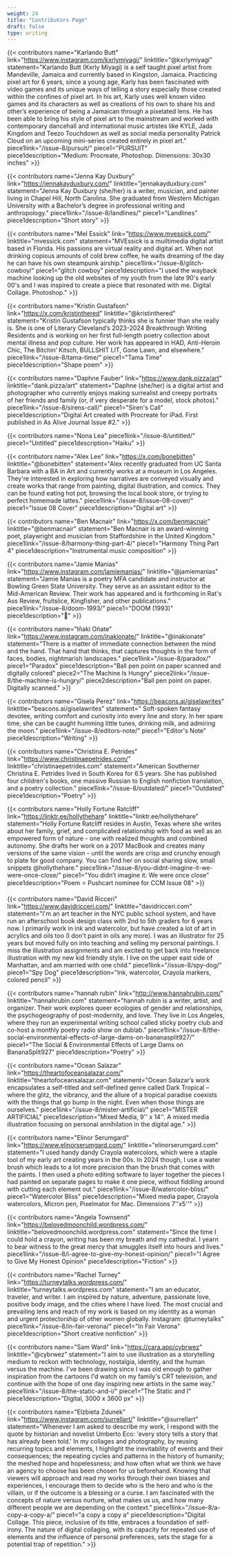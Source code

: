 ```yaml
---
weight: 24
title: "Contributors Page"
draft: false
type: writing
---
```


{{< contributors name="Karlando Butt" link="https://www.instagram.com/kxrlymiyagi/" linktitle="@kxrlymiyagi" statement="Karlando Butt (Kxrly Miyagi) is a self taught pixel artist from Mandeville, Jamaica and currently based in Kingston, Jamaica. Practicing pixel art for 6 years, since a young age, Karly has been fascinated with video games and its unique ways of telling a story especially those created within the confines of pixel art. In his art, Karly uses well known video games and its characters as well as creations of his own to share his and other’s experience of being a Jamaican through a pixelated lens. He has been able to bring his style of pixel art to the mainstream and worked with contemporary dancehall and international music artistes like KYLE, Jada Kingdom and Teezo Touchdown as well as social media personality Patrick Cloud on an upcoming mini-series created entirely in pixel art." piece1link="/issue-8/pursuit/" piece1="PURSUIT" piece1description="Medium: Procreate, Photoshop. Dimensions: 30x30 inches" >}}

{{< contributors name="Jenna Kay Duxbury" link="https://jennakayduxbury.com/" linktitle="jennakayduxbury.com" statement="Jenna Kay Duxbury (she/her) is a writer, musician, and painter living in Chapel Hill, North Carolina. She graduated from Western Michigan University with a Bachelor’s degree in professional writing and anthropology." piece1link="/issue-8/landlines/" piece1="Landlines" piece1description="Short story" >}}

{{< contributors name="Mel Essick" link="https://www.mvessick.com/" linktitle="mvessick.com" statement="MVEssick is a muiltimedia digital artist based in Florida. His passions are virtual reality and digital art. When not drinking copious amounts of cold brew coffee, he waits dreaming of the day he can have his own steampunk airship." piece1link="/issue-8/glitch-cowboy/" piece1="glitch cowboy" piece1description="I used the wayback machine looking up the old websites of my youth from the late 90's early 00's and I was inspired to create a piece that resonated with me. Digital Collage. Photoshop." >}}

{{< contributors name="Kristin Gustafson" link="https://x.com/kristinthered" linktitle="@kristinthered" statement="Kristin Gustafson typically thinks she is funnier than she really is. She is one of Literary Cleveland’s 2023-2024 Breakthrough Writing Residents and is working on her first full-length poetry collection about mental illness and pop culture. Her work has appeared in HAD, Anti-Heroin Chic, The Bitchin’ Kitsch, BULLSHIT LIT, Gone Lawn, and elsewhere." piece1link="/issue-8/tama-time/" piece1="Tama Time" piece1description="Shape poem" >}}

{{< contributors name="Daphne Fauber" link="https://www.dank.pizza/art" linktitle="dank.pizza/art" statement="Daphne (she/her) is a digital artist and photographer who currently enjoys making surrealist and creepy portraits of her friends and family (or, if very desperate for a model, stock photos)." piece1link="/issue-8/sirens-call/" piece1="Siren's Call" piece1description="Digital Art created with Procreate for iPad. First published in As Alive Journal Issue #2." >}}

{{< contributors name="Nona Lea" piece1link="/issue-8/untitled/" piece1="Untitled" piece1description="Haiku" >}}

{{< contributors name="Alex Lee" link="https://x.com/bonebitten" linktitle="@bonebitten"  statement="Alex recently graduated from UC Santa Barbara with a BA in Art and currently works at a museum in Los Angeles. They're interested in exploring how narratives are conveyed visually and create works that range from painting, digital illustration, and comics. They can be found eating hot pot, browsing the local book store, or trying to perfect homemade lattes." piece1link="/issue-8/issue-08-cover/" piece1="Issue 08 Cover" piece1description="Digital art" >}}

{{< contributors name="Ben Macnair" link="https://x.com/benmacnair" linktitle="@benmacnair" statement="Ben Macnair is an award-winning poet, playwright and musician from Staffordshire in the United Kingdom." piece1link="/issue-8/harmony-thing-part-4/" piece1="Harmony Thing Part 4" piece1description="Instrumental music composition" >}}

{{< contributors name="Jamie Manias" link="https://www.instagram.com/jamiemanias/" linktitle="@jamiemanias" statement="Jamie Manias is a poetry MFA candidate and instructor at Bowling Green State University. They serve as an assistant editor to the Mid-American Review. Their work has appeared and is forthcoming in Rat's Ass Review, fruitslice, Kingfisher, and other publications." piece1link="/issue-8/doom-1993/" piece1="DOOM (1993)" piece1description="🤖" >}}

{{< contributors name="Iñaki Oñate" link="https://www.instagram.com/inakionate/" linktitle="@inakionate" statement="There is a matter of immediate connection between the mind and the hand. That hand that thinks, that captures thoughts in the form of faces, bodies, nightmarish landscapes." piece1link="/issue-8/paradox/" piece1="Paradox" piece1description="Ball pen point on paper scanned and digitally colored" piece2="The Machine Is Hungry" piece2link="/issue-8/the-machine-is-hungry/" piece2description="Ball pen point on paper. Digitally scanned." >}}

{{< contributors name="Gisela Perez" link="https://beacons.ai/giselawrites" linktitle="beacons.ai/giselawrites" statement=" Soft-spoken fantasy devotee, writing comfort and curiosity into every line and story. In her spare time, she can be caught humming little tunes, drinking milk, and admiring the moon." piece1link="/issue-8/editors-note/" piece1="Editor's Note" piece1description="Writing" >}}

{{< contributors name="Christina E. Petrides" link="https://www.christinaepetrides.com/" linktitle="christinaepetrides.com" statement="American Southerner Christina E. Petrides lived in South Korea for 6.5 years. She has published four children's books, one massive Russian to English nonfiction translation, and a poetry collection." piece1link="/issue-8/outdated/" piece1="Outdated" piece1description="Poetry" >}}

{{< contributors name="Holly Fortune Ratcliff" link="https://linktr.ee/hollythehare" linktitle="linktr.ee/hollythehare" statement="Holly Fortune Ratcliff resides in Austin, Texas where she writes about her family, grief, and complicated relationship with food as well as an empowered form of nature - one with realized thoughts and combined autonomy. She drafts her work on a 2017 MacBook and creates many versions of the same vision - until the words are crisp and crunchy enough to plate for good company. You can find her on social sharing slow, small snippets @hollythehare." piece1link="/issue-8/you-didnt-imagine-it-we-were-once-close/" piece1="You didn’t imagine it: We were once close" piece1description="Poem ⭐ Pushcart nominee for CCM Issue 08" >}}

{{< contributors name="David Ricceri" link="https://www.davidricceri.com/" linktitle="davidricceri.com" statement="I'm an art teacher in the NYC public school system, and have run an afterschool book design class with 2nd to 5th graders for 6 years now. I primarily work in ink and watercolor, but have created a lot of art in acrylics and oils too (I don't paint in oils any more). I was an illustrator for 25 years but moved fully on into teaching and selling my personal paintings. I miss the illustration assignments and am excited to get back into freelance illustration with my new kid friendly style. I live on the upper east side of Manhattan, and am married with one child." piece1link="/issue-8/spy-dog/" piece1="Spy Dog" piece1description="Ink, watercolor, Crayola markers, colored pencil" >}}

{{< contributors name="hannah rubin" link="http://www.hannahrubin.com/" linktitle="hannahrubin.com" statement="hannah rubin is a writer, artist, and organizer. Their work explores queer ecologies of gender and relationships, the psychogeography of post-modernity, and love. They live in Los Angeles, where they run an experimental writing school called sticky poetry club and co-host a monthly poetry radio show on dublab." piece1link="/issue-8/the-social-environmental-effects-of-large-dams-on-bananasplit927/" piece1="The Social & Environmental Effects of Large Dams on BananaSplit927" piece1description="Poetry" >}}

{{< contributors name="Ocean Salazar" link="https://theartofoceansalazar.com/" linktitle="theartofoceansalazar.com" statement="Ocean Salazar’s work encapsulates a self-titled and self-defined genre called Dark Tropical – where the glitz, the vibrancy, and the allure of a tropical paradise coexists with the things that go bump in the night. Even when those things are ourselves." piece1link="/issue-8/mister-artificial/" piece1="MISTER ARTIFICIAL" piece1description="Mixed Media, 9'' x 14''. A mixed media illustration focusing on personal annihilation in the digital age." >}}

{{< contributors name="Elinor Serumgard" link="https://www.elinorserumgard.com/" linktitle="elinorserumgard.com" statement="I used handy dandy Crayola watercolors, which were a staple tool of my early art creating years in the 00s. In 2024 though, I use a water brush which leads to a lot more precision than the brush that comes with the paints. I then used a photo editing software to layer together the pieces I had painted on separate pages to make it one piece, without fiddling around with cutting each element out." piece1link="/issue-8/watercolor-bliss/" piece1="Watercolor Bliss" piece1description="Mixed media paper, Crayola watercolors, Micron pen, Pixelmator for Mac. Dimensions 7''x5''" >}}

{{< contributors name="Angela Townsend" link="https://belovedmoonchild.wordpress.com/" linktitle="belovedmoonchild.wordpress.com" statement="Since the time I could hold a crayon, writing has been my breath and my cathedral. I yearn to bear witness to the great mercy that smuggles itself into hours and lives." piece1link="/issue-8/i-agree-to-give-my-honest-opinion/" piece1="I Agree to Give My Honest Opinion" piece1description="Fiction" >}}

{{< contributors name="Rachel Turney" link="https://turneytalks.wordpress.com/" linktitle="turneytalks.wordpress.com" statement="I am an educator, traveler, and writer. I am inspired by nature, adventure, passionate love, positive body image, and the cities where I have lived. The most crucial and prevailing lens and reach of my work is based on my identity as a woman and urgent protectorship of other women globally. Instagram: @turneytalks" piece1link="/issue-8/in-fair-verona/" piece1="In Fair Verona" piece1description="Short creative nonfiction" >}}

{{< contributors name="Sam Ward" link="https://cara.app/cybrwez" linktitle="@cybrwez" statement="I aim to use illustration as a storytelling medium to reckon with technology, nostalgia, identity, and the human versus the machine. I've been drawing since I was old enough to gather inspiration from the cartoons I'd watch on my family's CRT television, and continue with the hope of one day inspiring new artists in the same way." piece1link="/issue-8/the-static-and-i/" piece1="The Static and I" piece1description="Digital, 3000 x 3600 px" >}}

{{< contributors name="Elzbieta Zdunek" link="https://www.instagram.com/surrellart/" linktitle="@surrellart" statement="Whenever I am asked to describe my work, I respond with the quote by historian and novelist Umberto Eco: 'every story tells a story that has already been told.' In my collages and photography, by reusing recurring topics and elements, I highlight the inevitability of events and their consequences; the repeating cycles and patterns in the history of humanity; the meshed hope and hopelessness; and how often what we think we have an agency to choose has been chosen for us beforehand. Knowing that viewers will approach and read my works through their own biases and experiences, I encourage them to decide who is the hero and who is the villain, or if the outcome is a blessing or a curse. I am fascinated with the concepts of nature versus nurture, what makes us us, and how many different people we are depending on the context." piece1link="/issue-8/a-copy-a-copy-a/" piece1="a copy a copy a" piece1description="Digital Collage. This piece, inclusive of its title, embraces a foundation of self-irony. The nature of digital collaging, with its capacity for repeated use of elements and the influence of personal preferences, sets the stage for a potential trap of repetition." >}}

